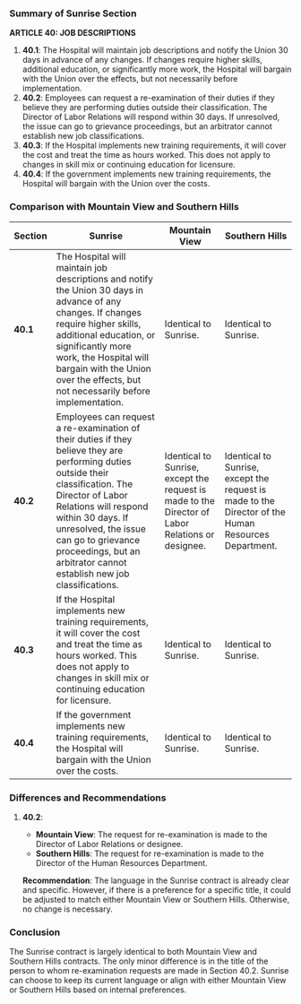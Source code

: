 ### Summary of Sunrise Section

**ARTICLE 40: JOB DESCRIPTIONS**

1. **40.1**: The Hospital will maintain job descriptions and notify the Union 30 days in advance of any changes. If changes require higher skills, additional education, or significantly more work, the Hospital will bargain with the Union over the effects, but not necessarily before implementation.
2. **40.2**: Employees can request a re-examination of their duties if they believe they are performing duties outside their classification. The Director of Labor Relations will respond within 30 days. If unresolved, the issue can go to grievance proceedings, but an arbitrator cannot establish new job classifications.
3. **40.3**: If the Hospital implements new training requirements, it will cover the cost and treat the time as hours worked. This does not apply to changes in skill mix or continuing education for licensure.
4. **40.4**: If the government implements new training requirements, the Hospital will bargain with the Union over the costs.

### Comparison with Mountain View and Southern Hills

| Section | Sunrise | Mountain View | Southern Hills |
|---------|---------|---------------|----------------|
| **40.1** | The Hospital will maintain job descriptions and notify the Union 30 days in advance of any changes. If changes require higher skills, additional education, or significantly more work, the Hospital will bargain with the Union over the effects, but not necessarily before implementation. | Identical to Sunrise. | Identical to Sunrise. |
| **40.2** | Employees can request a re-examination of their duties if they believe they are performing duties outside their classification. The Director of Labor Relations will respond within 30 days. If unresolved, the issue can go to grievance proceedings, but an arbitrator cannot establish new job classifications. | Identical to Sunrise, except the request is made to the Director of Labor Relations or designee. | Identical to Sunrise, except the request is made to the Director of the Human Resources Department. |
| **40.3** | If the Hospital implements new training requirements, it will cover the cost and treat the time as hours worked. This does not apply to changes in skill mix or continuing education for licensure. | Identical to Sunrise. | Identical to Sunrise. |
| **40.4** | If the government implements new training requirements, the Hospital will bargain with the Union over the costs. | Identical to Sunrise. | Identical to Sunrise. |

### Differences and Recommendations

1. **40.2**: 
   - **Mountain View**: The request for re-examination is made to the Director of Labor Relations or designee.
   - **Southern Hills**: The request for re-examination is made to the Director of the Human Resources Department.

   **Recommendation**: The language in the Sunrise contract is already clear and specific. However, if there is a preference for a specific title, it could be adjusted to match either Mountain View or Southern Hills. Otherwise, no change is necessary.

### Conclusion

The Sunrise contract is largely identical to both Mountain View and Southern Hills contracts. The only minor difference is in the title of the person to whom re-examination requests are made in Section 40.2. Sunrise can choose to keep its current language or align with either Mountain View or Southern Hills based on internal preferences.